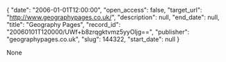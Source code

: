 {
  "date": "2006-01-01T12:00:00", 
  "open_access": false, 
  "target_url": "http://www.geographypages.co.uk/", 
  "description": null, 
  "end_date": null, 
  "title": "Geography Pages", 
  "record_id": "20060101T120000/UWf+b8zrqgktvmz5yyOljg==", 
  "publisher": "geographypages.co.uk", 
  "slug": 144322, 
  "start_date": null
}

None